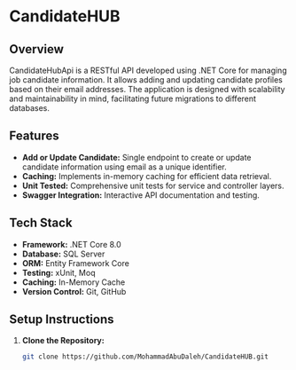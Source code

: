 # CandidateHUB


## Overview

CandidateHubApi is a RESTful API developed using .NET Core for managing job candidate information. It allows adding and updating candidate profiles based on their email addresses. The application is designed with scalability and maintainability in mind, facilitating future migrations to different databases.

## Features

- **Add or Update Candidate:** Single endpoint to create or update candidate information using email as a unique identifier.
- **Caching:** Implements in-memory caching for efficient data retrieval.
- **Unit Tested:** Comprehensive unit tests for service and controller layers.
- **Swagger Integration:** Interactive API documentation and testing.

## Tech Stack

- **Framework:** .NET Core 8.0
- **Database:** SQL Server
- **ORM:** Entity Framework Core
- **Testing:** xUnit, Moq
- **Caching:** In-Memory Cache
- **Version Control:** Git, GitHub

## Setup Instructions

1. **Clone the Repository:**

   ```bash
   git clone https://github.com/MohammadAbuDaleh/CandidateHUB.git